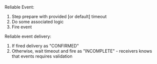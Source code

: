 
Reliable Event:

1. Step prepare with provided [or default] timeout
2. Do some associated logic
3. Fire event

Reliable event delivery:

1. If fired delivery as "CONFIRMED"
2. Otherwise, wait timeout and fire as "INCOMPLETE" - receivers knows that
    events requires validation